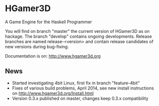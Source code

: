 HGamer3D
========

A Game Engine for the Haskell Programmer

You will find on branch "master" the current version of HGamer3D as on hackage. The branch "develop" contains ongoing developments. Release branches are named release-\<version\> and contain release candidates of new versions during bug-fixing. 

Documentation is on: http://www.hgamer3d.org

News
----
- Started investigating 4bit Linux, first fix in branch "feature-4bit"
- Fixes of various build problems, April 2014, see new install instructions on http://www.hgamer3d.org/Install.html
- Version 0.3.x published on master, changes keep 0.3.x compatibility
